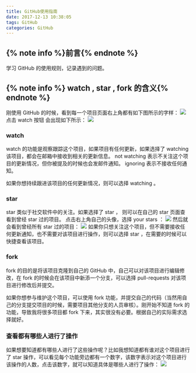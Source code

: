 ```yaml
---
title: GitHub使用指南
date: 2017-12-13 10:38:05
tags: GitHub
categories: GitHub
---
```

## {% note info %}前言{% endnote %}
学习 GitHub 的使用规则，记录遇到的问题。
## {% note info %} watch , star , fork 的含义{% endnote %}
刚使用 GitHub 的时候，看到每一个项目页面右上角都有如下图所示的字样：
![](http://oliji9s3j.bkt.clouddn.com/15131331012221.jpg)
点击 watch 按钮 会出现如下所示：
![](http://oliji9s3j.bkt.clouddn.com/15131331429596.jpg)
### watch
watch 的功能是观察跟踪这个项目，如果项目有任何更新，如果选择了 watching 该项目，都会在邮箱中接收到相关的更新信息。
not watching 表示不关注这个项目的更新情况，但你被提及的时候也会发邮件通知。
ignoring 表示不接收任何通知。

如果你想持续跟进该项目的任何更新情况，则可以选择 watching 。
<!-- more -->
### star
star 类似于社交软件中的关注。如果选择了 star ， 则可以在自己的 star 页面查看到曾经 star 过的项目。
点击右上角自己的头像，选择 your stars ：
![](http://oliji9s3j.bkt.clouddn.com/15131334861734.jpg)
然后就会看到曾经所有 star 过的项目：
![](http://oliji9s3j.bkt.clouddn.com/15131335238622.jpg)
如果你只想关注这个项目，但不需要接收任何更新通知，也不需要对该项目进行操作，则可以选择 star ，在需要的时候可以快捷查看该项目。
### fork
fork 的目的是将该项目克隆到自己的 GitHub 中，自己可以对该项目进行编辑修改，在 fork 的时候会在该项目中新添一个分支，可以选择 pull-requests 对该项目进行修改后并提交。

如果你想参与维护这个项目，可以使用 fork 功能，并提交自己的代码（当然用自己的分支提交项目的时候，需要项目其他分支的人员审核）。刚开始不知道 fork 的功能，导致我将很多项目都 fork 下来，其实很没有必要。根据自己的实际需求选择就好。
### 查看都有哪些人进行了操作
如果想要知道都有哪些人进行了这些操作呢？比如我想知道都有谁对这个项目进行了 star 操作，可以看见每个功能旁边都有一个数字，该数字表示对这个项目进行该操作的人数，点击该数字，就可以知道具体是哪些人进行了操作：
![](http://oliji9s3j.bkt.clouddn.com/15131341365906.jpg)


 





